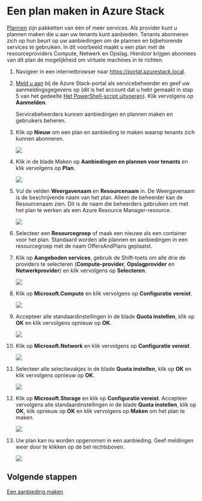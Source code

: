 <properties
    pageTitle="Een plan maken in Azure Stack | Microsoft Azure"
    description="Maak als servicebeheerder een plan waarmee abonnees virtuele machines kunnen inrichten."
    services="azure-stack"
    documentationCenter=""
    authors="ErikjeMS"
    manager="byronr"
    editor=""/>

<tags
    ms.service="azure-stack"
    ms.workload="na"
    ms.tgt_pltfrm="na"
    ms.devlang="na"
    ms.topic="get-started-article"
    ms.date="08/15/2016"
    ms.author="erikje"/>


# Een plan maken in Azure Stack

[Plannen](azure-stack-key-features.md#services-plans-offers-and-subscriptions) zijn pakketten van één of meer services. Als provider kunt u plannen maken die u aan uw tenants kunt aanbieden. Tenants abonneren zich op hun beurt op uw aanbiedingen om de plannen en bijbehorende services te gebruiken. In dit voorbeeld maakt u een plan met de resourceproviders Compute, Netwerk en Opslag. Hierdoor krijgen abonnees van dit plan de mogelijkheid om virtuele machines in te richten.

1.  Navigeer in een internetbrowser naar https://portal.azurestack.local.

2.  [Meld u aan](azure-stack-connect-azure-stack.md#log-in-as-a-service-administrator) bij de Azure Stack-portal als servicebeheerder en geef uw aanmeldingsgegevens op (dit is het account dat u hebt gemaakt in stap 5 van het gedeelte [Het PowerShell-script uitvoeren](azure-stack-run-powershell-script.md)). Klik vervolgens op **Aanmelden**.

    Servicebeheerders kunnen aanbiedingen en plannen maken en gebruikers beheren.

3.  Klik op **Nieuw** om een plan en aanbieding te maken waarop tenants zich kunnen abonneren.

    ![](media/azure-stack-create-plan/image1.png)

4.  Klik in de blade Maken op **Aanbiedingen en plannen voor tenants** en klik vervolgens op **Plan**.

    ![](media/azure-stack-create-plan/image2.png)

5.  Vul de velden **Weergavenaam** en **Resourcenaam** in. De Weergavenaam is de beschrijvende naam van het plan. Alleen de beheerder kan de Resourcenaam zien. Dit is de naam die beheerders gebruiken om met het plan te werken als een Azure Resource Manager-resource.

    ![](media/azure-stack-create-plan/image3.png)

6.  Selecteer een **Resourcegroep** of maak een nieuwe als een container voor het plan. Standaard worden alle plannen en aanbiedingen in een resourcegroep met de naam OffersAndPlans geplaatst.

7.  Klik op **Aangeboden services**, gebruik de Shift-toets om alle drie de providers te selecteren (**Compute-provider**, **Opslagprovider** en **Netwerkprovider**) en klik vervolgens op **Selecteren**.

    ![](media/azure-stack-create-plan/image4.png)

8.  Klik op **Microsoft.Compute** en klik vervolgens op **Configuratie vereist**.

    ![](media/azure-stack-create-plan/image5.png)

9.  Accepteer alle standaardinstellingen in de blade **Quota instellen**, klik op **OK** en klik vervolgens opnieuw op **OK**.

    ![](media/azure-stack-create-plan/image6.png)

10. Klik op **Microsoft.Network** en klik vervolgens op **Configuratie vereist**.

    ![](media/azure-stack-create-plan/image7.png)

11. Selecteer alle selectievakjes in de blade **Quota instellen**, klik op **OK** en klik vervolgens opnieuw op **OK**.

    ![](media/azure-stack-create-plan/image8.png)

12. Klik op **Microsoft.Storage** en klik op **Configuratie vereist**. Accepteer vervolgens alle standaardinstellingen in de blade **Quota instellen**, klik op **OK**, klik opnieuw op **OK** en klik vervolgens op **Maken** om het plan te maken.

    ![](media/azure-stack-create-plan/image9.png)

13. Uw plan kan nu worden opgenomen in een aanbieding. Geef meldingen weer door te klikken op de bel rechtsboven.

    ![](media/azure-stack-create-plan/image10.png)

## Volgende stappen

[Een aanbieding maken](azure-stack-create-offer.md)



<!--HONumber=Sep16_HO3-->


